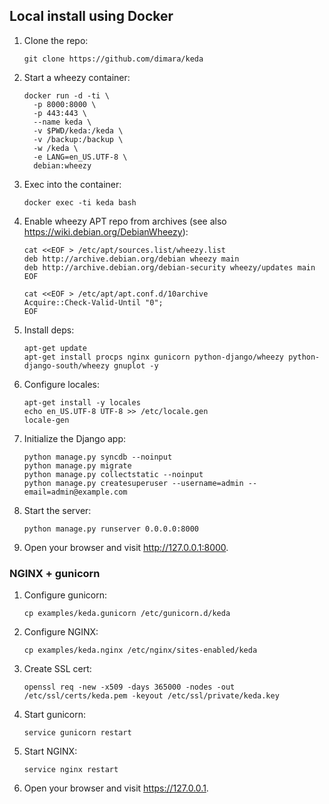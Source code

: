 ## Local install using Docker

1. Clone the repo:
   ```
   git clone https://github.com/dimara/keda
   ```

1. Start a wheezy container:

   ```
   docker run -d -ti \
     -p 8000:8000 \
     -p 443:443 \
     --name keda \
     -v $PWD/keda:/keda \
     -v /backup:/backup \
     -w /keda \
     -e LANG=en_US.UTF-8 \
     debian:wheezy
   ```

1. Exec into the container:
   ```
   docker exec -ti keda bash
   ```

1. Enable wheezy APT repo from archives (see also https://wiki.debian.org/DebianWheezy):
   ```
   cat <<EOF > /etc/apt/sources.list/wheezy.list
   deb http://archive.debian.org/debian wheezy main
   deb http://archive.debian.org/debian-security wheezy/updates main
   EOF
   ```
   ```
   cat <<EOF > /etc/apt/apt.conf.d/10archive
   Acquire::Check-Valid-Until "0";
   EOF
   ```


1. Install deps:
   ```
   apt-get update
   apt-get install procps nginx gunicorn python-django/wheezy python-django-south/wheezy gnuplot -y
   ```

1. Configure locales:
   ```
   apt-get install -y locales
   echo en_US.UTF-8 UTF-8 >> /etc/locale.gen
   locale-gen
   ```

1. Initialize the Django app:
   ```
   python manage.py syncdb --noinput
   python manage.py migrate
   python manage.py collectstatic --noinput
   python manage.py createsuperuser --username=admin --email=admin@example.com
   ```

1. Start the server:
   ```
   python manage.py runserver 0.0.0.0:8000
   ```

1. Open your browser and visit http://127.0.0.1:8000.


### NGINX + gunicorn

1. Configure gunicorn:
   ```
   cp examples/keda.gunicorn /etc/gunicorn.d/keda
   ```

1. Configure NGINX:
   ```
   cp examples/keda.nginx /etc/nginx/sites-enabled/keda
   ```

1. Create SSL cert:
   ```
   openssl req -new -x509 -days 365000 -nodes -out /etc/ssl/certs/keda.pem -keyout /etc/ssl/private/keda.key
   ```

1. Start gunicorn:
   ```
   service gunicorn restart
   ```

1. Start NGINX:
   ```
   service nginx restart
   ```
1. Open your browser and visit https://127.0.0.1.

